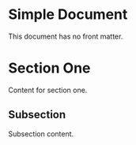 # Simple Document

This document has no front matter.

# Section One

Content for section one.

## Subsection

Subsection content.